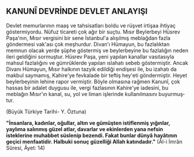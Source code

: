 ## KANUNÎ DEVRİNDE DEVLET ANLAYIŞI

Devlet memurlarının maaş ve tahsisatları boldu ve rüşvet irtişaa ihtiyaç göstermiyordu. Nüfuz ticareti çok ağır bir suçtu. Mısır Beyler­beyi Hüsrev Paşa'nın, Mısır vergisini bir sene İstanbul'a alışılmış meblağdan fazla gönderme­si vak'ası çok meşhurdur. Divan'ı Hümayun, bu fazlalıktan memnun olacak yerde şüphe göster­miş ve beylerbeyine bu fazlalığın neden ileri geldiğini sormuştur. Hüsrev Paşa, yeni yapılan kanallar vasıtasıyla mahsul fazlalığını ve gümrüklerde yapılan ıslahatı sebeb göstermiştir. An­cak Divanı Hümayun, Mısır halkının tazyik edil­diği endişesi ile, bu izahatı da makbul sayma­mış, Kahire'ye fevkalade bir teftiş hey'eti gön­dermiştir. Heyet beylerbeyinin lehine rapor ver­miştir. Böyle olmasına rağmen Kanunî, çok has­sas bir adalet duygusu ile, vergi fazlasının Ka­hire'ye iadesini, bu meblağın Mısır'ın kanal, su, yol ve liman işlerinde kullanılmasını buyurmuş­tur.

(Büyük Türkiye Tarihi- Y. Öztuna)

**"İnsanlara, kadınlar, oğullar, altın ve gümüş­ten istiflenmiş yığınlar, yaylıma salınmış güzel atlar, davarlar ve ekinlerden yana nefsin isteklerine muhabbet süslenip bezendi. Fakat bunlar dünyâ hayâtının geçici menfaatidir. Halbuki so­nuç güzelliği Allah katındadır."** (Âl-i İmrân Sû­resi, Âyet: 14)
